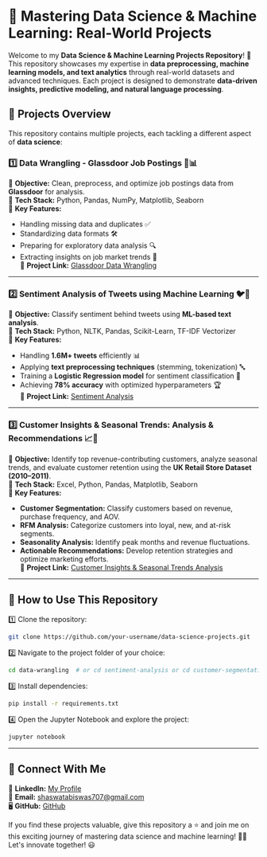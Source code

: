 # 🚀 Mastering Data Science & Machine Learning: Real-World Projects

Welcome to my **Data Science & Machine Learning Projects Repository**! 🚀 This repository showcases my expertise in **data preprocessing, machine learning models, and text analytics** through real-world datasets and advanced techniques. Each project is designed to demonstrate **data-driven insights, predictive modeling, and natural language processing**.

## 📌 Projects Overview
This repository contains multiple projects, each tackling a different aspect of **data science**:

### 1️⃣ **Data Wrangling - Glassdoor Job Postings** 🏢📊
🔹 **Objective:** Clean, preprocess, and optimize job postings data from **Glassdoor** for analysis.  
🔹 **Tech Stack:** Python, Pandas, NumPy, Matplotlib, Seaborn  
🔹 **Key Features:**
   - Handling missing data and duplicates ✅  
   - Standardizing data formats 🛠️  
   - Preparing for exploratory data analysis 🔍  
   - Extracting insights on job market trends 💼  
📌 **Project Link:** [Glassdoor Data Wrangling](https://github.com/ShaswataKOD/DATA-PROJECTS/blob/main/Data%20Wrangling/ReadMe.md)

---
### 2️⃣ **Sentiment Analysis of Tweets using Machine Learning** 🐦💬
🔹 **Objective:** Classify sentiment behind tweets using **ML-based text analysis**.  
🔹 **Tech Stack:** Python, NLTK, Pandas, Scikit-Learn, TF-IDF Vectorizer  
🔹 **Key Features:**
   - Handling **1.6M+ tweets** efficiently 📊  
   - Applying **text preprocessing techniques** (stemming, tokenization) 🔤  
   - Training a **Logistic Regression model** for sentiment classification 🤖  
   - Achieving **78% accuracy** with optimized hyperparameters 🏆  
📌 **Project Link:** [Sentiment Analysis](https://github.com/ShaswataKOD/DATA-PROJECTS/blob/main/Project1/README.md)

---
### 3️⃣ **Customer Insights & Seasonal Trends: Analysis & Recommendations** 📈🛒
🔹 **Objective:** Identify top revenue-contributing customers, analyze seasonal trends, and evaluate customer retention using the **UK Retail Store Dataset (2010–2011)**.  
🔹 **Tech Stack:** Excel, Python, Pandas, Matplotlib, Seaborn  
🔹 **Key Features:**
   - **Customer Segmentation:** Classify customers based on revenue, purchase frequency, and AOV.  
   - **RFM Analysis:** Categorize customers into loyal, new, and at-risk segments.  
   - **Seasonality Analysis:** Identify peak months and revenue fluctuations.  
   - **Actionable Recommendations:** Develop retention strategies and optimize marketing efforts.  
📌 **Project Link:** [Customer Insights & Seasonal Trends Analysis](https://github.com/ShaswataKOD/DATA-PROJECTS/blob/main/Predictive_Analysis/Readme.md)

---
## 🚀 How to Use This Repository
1️⃣ Clone the repository:
   ```bash
   git clone https://github.com/your-username/data-science-projects.git
   ```
2️⃣ Navigate to the project folder of your choice:
   ```bash
   cd data-wrangling  # or cd sentiment-analysis or cd customer-segmentation
   ```
3️⃣ Install dependencies:
   ```bash
   pip install -r requirements.txt
   ```
4️⃣ Open the Jupyter Notebook and explore the project:
   ```bash
   jupyter notebook
   ```

---
## 📢 Connect With Me
💼 **LinkedIn:** [My Profile](https://www.linkedin.com/in/shaswata-biswas-1a6837230/)  
📧 **Email:** shaswatabiswas707@gmail.com  
🖥️ **GitHub:** [GitHub](https://github.com/ShaswataKOD/DATA-PROJECTS/)  

If you find these projects valuable, give this repository a ⭐ and join me on this exciting journey of mastering data science and machine learning! 🚀💡 Let's innovate together! 😃

